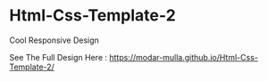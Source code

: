 # Html-Css-Template-2
Cool Responsive Design

See The Full Design Here :
 https://modar-mulla.github.io/Html-Css-Template-2/
